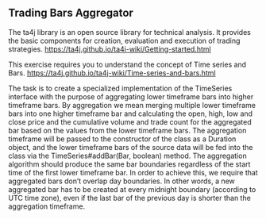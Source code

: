 ## Trading Bars Aggregator

The ta4j library is an open source library for technical analysis. It provides the basic components for
creation, evaluation and execution of trading strategies.
https://ta4j.github.io/ta4j-wiki/Getting-started.html

This exercise requires you to understand the concept of Time series and Bars.
https://ta4j.github.io/ta4j-wiki/Time-series-and-bars.html

The task is to create a specialized implementation of the TimeSeries interface with the purpose of
aggregating lower timeframe bars into higher timeframe bars. By aggregation we mean merging
multiple lower timeframe bars into one higher timeframe bar and calculating the open, high, low and
close price and the cumulative volume and trade count for the aggregated bar based on the values
from the lower timeframe bars. The aggregation timeframe will be passed to the constructor of the
class as a Duration object, and the lower timeframe bars of the source data will be fed into the class
via the TimeSeries#addBar(Bar, boolean) method.
The aggregation algorithm should produce the same bar boundaries regardless of the start time of the
first lower timeframe bar. In order to achieve this, we require that aggregated bars don’t overlap day
boundaries. In other words, a new aggregated bar has to be created at every midnight boundary
(according to UTC time zone), even if the last bar of the previous day is shorter than the aggregation
timeframe.